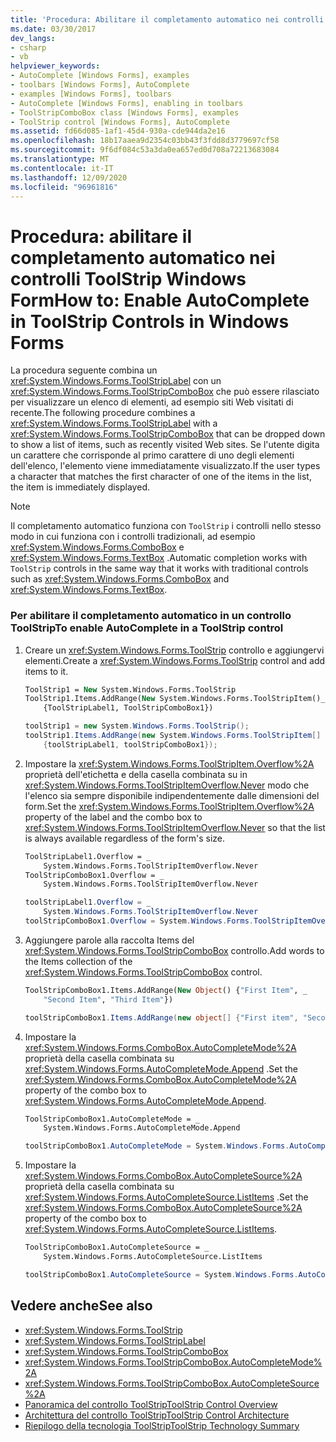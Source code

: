 ```yaml
---
title: 'Procedura: Abilitare il completamento automatico nei controlli ToolStrip'
ms.date: 03/30/2017
dev_langs:
- csharp
- vb
helpviewer_keywords:
- AutoComplete [Windows Forms], examples
- toolbars [Windows Forms], AutoComplete
- examples [Windows Forms], toolbars
- AutoComplete [Windows Forms], enabling in toolbars
- ToolStripComboBox class [Windows Forms], examples
- ToolStrip control [Windows Forms], AutoComplete
ms.assetid: fd66d085-1af1-45d4-930a-cde944da2e16
ms.openlocfilehash: 18b17aaea9d2354c03bb43f3fdd8d3779697cf58
ms.sourcegitcommit: 9f6df084c53a3da0ea657ed0d708a72213683084
ms.translationtype: MT
ms.contentlocale: it-IT
ms.lasthandoff: 12/09/2020
ms.locfileid: "96961816"
---
```

# <a name="how-to-enable-autocomplete-in-toolstrip-controls-in-windows-forms"></a><span data-ttu-id="c16c9-102">Procedura: abilitare il completamento automatico nei controlli ToolStrip Windows Form</span><span class="sxs-lookup"><span data-stu-id="c16c9-102">How to: Enable AutoComplete in ToolStrip Controls in Windows Forms</span></span>
<span data-ttu-id="c16c9-103">La procedura seguente combina un <xref:System.Windows.Forms.ToolStripLabel> con un <xref:System.Windows.Forms.ToolStripComboBox> che può essere rilasciato per visualizzare un elenco di elementi, ad esempio siti Web visitati di recente.</span><span class="sxs-lookup"><span data-stu-id="c16c9-103">The following procedure combines a <xref:System.Windows.Forms.ToolStripLabel> with a <xref:System.Windows.Forms.ToolStripComboBox> that can be dropped down to show a list of items, such as recently visited Web sites.</span></span> <span data-ttu-id="c16c9-104">Se l'utente digita un carattere che corrisponde al primo carattere di uno degli elementi dell'elenco, l'elemento viene immediatamente visualizzato.</span><span class="sxs-lookup"><span data-stu-id="c16c9-104">If the user types a character that matches the first character of one of the items in the list, the item is immediately displayed.</span></span>  
  
> [!NOTE]
> <span data-ttu-id="c16c9-105">Il completamento automatico funziona con `ToolStrip` i controlli nello stesso modo in cui funziona con i controlli tradizionali, ad esempio <xref:System.Windows.Forms.ComboBox> e <xref:System.Windows.Forms.TextBox> .</span><span class="sxs-lookup"><span data-stu-id="c16c9-105">Automatic completion works with `ToolStrip` controls in the same way that it works with traditional controls such as <xref:System.Windows.Forms.ComboBox> and <xref:System.Windows.Forms.TextBox>.</span></span>  
  
### <a name="to-enable-autocomplete-in-a-toolstrip-control"></a><span data-ttu-id="c16c9-106">Per abilitare il completamento automatico in un controllo ToolStrip</span><span class="sxs-lookup"><span data-stu-id="c16c9-106">To enable AutoComplete in a ToolStrip control</span></span>  
  
1. <span data-ttu-id="c16c9-107">Creare un <xref:System.Windows.Forms.ToolStrip> controllo e aggiungervi elementi.</span><span class="sxs-lookup"><span data-stu-id="c16c9-107">Create a <xref:System.Windows.Forms.ToolStrip> control and add items to it.</span></span>  
  
    ```vb  
    ToolStrip1 = New System.Windows.Forms.ToolStrip  
    ToolStrip1.Items.AddRange(New System.Windows.Forms.ToolStripItem()_  
        {ToolStripLabel1, ToolStripComboBox1})  
    ```  
  
    ```csharp  
    toolStrip1 = new System.Windows.Forms.ToolStrip();  
    toolStrip1.Items.AddRange(new System.Windows.Forms.ToolStripItem[]
        {toolStripLabel1, toolStripComboBox1});  
    ```  
  
2. <span data-ttu-id="c16c9-108">Impostare la <xref:System.Windows.Forms.ToolStripItem.Overflow%2A> proprietà dell'etichetta e della casella combinata su in <xref:System.Windows.Forms.ToolStripItemOverflow.Never> modo che l'elenco sia sempre disponibile indipendentemente dalle dimensioni del form.</span><span class="sxs-lookup"><span data-stu-id="c16c9-108">Set the <xref:System.Windows.Forms.ToolStripItem.Overflow%2A> property of the label and the combo box to <xref:System.Windows.Forms.ToolStripItemOverflow.Never> so that the list is always available regardless of the form's size.</span></span>  
  
    ```vb  
    ToolStripLabel1.Overflow = _  
        System.Windows.Forms.ToolStripItemOverflow.Never  
    ToolStripComboBox1.Overflow = _  
        System.Windows.Forms.ToolStripItemOverflow.Never  
    ```  
  
    ```csharp  
    toolStripLabel1.Overflow = _  
        System.Windows.Forms.ToolStripItemOverflow.Never  
    toolStripComboBox1.Overflow = System.Windows.Forms.ToolStripItemOverflow.Never  
    ```  
  
3. <span data-ttu-id="c16c9-109">Aggiungere parole alla raccolta Items del <xref:System.Windows.Forms.ToolStripComboBox> controllo.</span><span class="sxs-lookup"><span data-stu-id="c16c9-109">Add words to the Items collection of the <xref:System.Windows.Forms.ToolStripComboBox> control.</span></span>  
  
    ```vb  
    ToolStripComboBox1.Items.AddRange(New Object() {"First Item", _  
        "Second Item", "Third Item"})  
    ```  
  
    ```csharp  
    toolStripComboBox1.Items.AddRange(new object[] {"First item", "Second item", "Third item"});  
    ```  
  
4. <span data-ttu-id="c16c9-110">Impostare la <xref:System.Windows.Forms.ComboBox.AutoCompleteMode%2A> proprietà della casella combinata su <xref:System.Windows.Forms.AutoCompleteMode.Append> .</span><span class="sxs-lookup"><span data-stu-id="c16c9-110">Set the <xref:System.Windows.Forms.ComboBox.AutoCompleteMode%2A> property of the combo box to <xref:System.Windows.Forms.AutoCompleteMode.Append>.</span></span>  
  
    ```vb  
    ToolStripComboBox1.AutoCompleteMode = _  
        System.Windows.Forms.AutoCompleteMode.Append  
    ```  
  
    ```csharp  
    toolStripComboBox1.AutoCompleteMode = System.Windows.Forms.AutoCompleteMode.Append;  
    ```  
  
5. <span data-ttu-id="c16c9-111">Impostare la <xref:System.Windows.Forms.ComboBox.AutoCompleteSource%2A> proprietà della casella combinata su <xref:System.Windows.Forms.AutoCompleteSource.ListItems> .</span><span class="sxs-lookup"><span data-stu-id="c16c9-111">Set the <xref:System.Windows.Forms.ComboBox.AutoCompleteSource%2A> property of the combo box to <xref:System.Windows.Forms.AutoCompleteSource.ListItems>.</span></span>  
  
    ```vb  
    ToolStripComboBox1.AutoCompleteSource = _  
        System.Windows.Forms.AutoCompleteSource.ListItems  
    ```  
  
    ```csharp  
    toolStripComboBox1.AutoCompleteSource = System.Windows.Forms.AutoCompleteSource.ListItems;  
    ```  
  
## <a name="see-also"></a><span data-ttu-id="c16c9-112">Vedere anche</span><span class="sxs-lookup"><span data-stu-id="c16c9-112">See also</span></span>

- <xref:System.Windows.Forms.ToolStrip>
- <xref:System.Windows.Forms.ToolStripLabel>
- <xref:System.Windows.Forms.ToolStripComboBox>
- <xref:System.Windows.Forms.ToolStripComboBox.AutoCompleteMode%2A>
- <xref:System.Windows.Forms.ToolStripComboBox.AutoCompleteSource%2A>
- [<span data-ttu-id="c16c9-113">Panoramica del controllo ToolStrip</span><span class="sxs-lookup"><span data-stu-id="c16c9-113">ToolStrip Control Overview</span></span>](toolstrip-control-overview-windows-forms.md)
- [<span data-ttu-id="c16c9-114">Architettura del controllo ToolStrip</span><span class="sxs-lookup"><span data-stu-id="c16c9-114">ToolStrip Control Architecture</span></span>](toolstrip-control-architecture.md)
- [<span data-ttu-id="c16c9-115">Riepilogo della tecnologia ToolStrip</span><span class="sxs-lookup"><span data-stu-id="c16c9-115">ToolStrip Technology Summary</span></span>](toolstrip-technology-summary.md)
